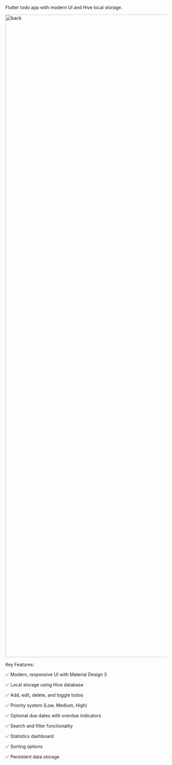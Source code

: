Flutter todo app with modern UI and Hive local storage.


<img width="2000" height="2000" alt="back" src="https://github.com/user-attachments/assets/3c9e3400-d7b7-4867-a4d8-0788fc82086d" />



Key Features:

✅ Modern, responsive UI with Material Design 3

✅ Local storage using Hive database

✅ Add, edit, delete, and toggle todos

✅ Priority system (Low, Medium, High)

✅ Optional due dates with overdue indicators




✅ Search and filter functionality

✅ Statistics dashboard

✅ Sorting options

✅ Persistent data storage



